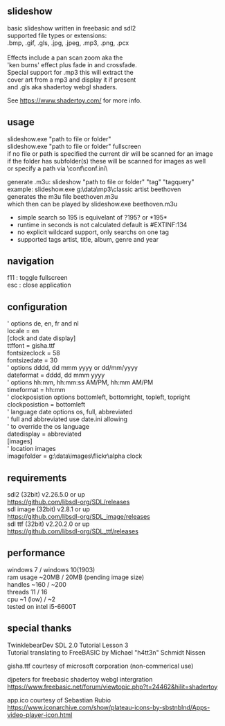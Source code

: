 ## slideshow
basic slideshow written in freebasic and sdl2\
supported file types or extensions:\
.bmp, .gif, .gls, .jpg, .jpeg, .mp3, .png, .pcx\
\
Effects include a pan scan zoom aka the\
'ken burns' effect plus fade in and crossfade.\
Special support for .mp3 this will extract the\
cover art from a mp3 and display it if present\
and .gls aka shadertoy webgl shaders.

See https://www.shadertoy.com/ for more info.

## usage
slideshow.exe "path to file or folder"\
slideshow.exe "path to file or folder" fullscreen\
if no file or path is specified the current dir will be scanned for an image\
if the folder has subfolder(s) these will be scanned for images as well\
or specify a path via \conf\conf.ini\

generate .m3u: slideshow "path to file or folder" "tag" "tagquery"\
example: slideshow.exe g:\data\mp3\classic artist beethoven\
generates the m3u file beethoven.m3u\
which then can be played by slideshow.exe beethoven.m3u
* simple search so 195 is equivelant of ?195? or \*195*
* runtime in seconds is not calculated default is #EXTINF:134
* no explicit wildcard support, only searchs on one tag
* supported tags artist, title, album, genre and year
## navigation
f11                                 : toggle fullscreen\
esc                                 : close application
## configuration
' options de, en, fr and nl\
locale          = en\
[clock and date display]\
ttffont       = gisha.ttf\
fontsizeclock = 58\
fontsizedate  = 30\
' options dddd, dd mmm yyyy or dd/mm/yyyy\
dateformat    = dddd, dd mmm yyyy\
' options hh:mm, hh:mm:ss AM/PM, hh:mm AM/PM\
timeformat    = hh:mm\
' clockposistion options bottomleft, bottomright, topleft, topright\
clockposistion = bottomleft\
' language date options os, full, abbreviated\
' full and abbreviated use date.ini allowing\
' to override the os language\
datedisplay = abbreviated\
[images]\
' location images\
imagefolder = g:\data\images\flickr\alpha clock
## requirements
sdl2 (32bit) v2.26.5.0 or up\
https://github.com/libsdl-org/SDL/releases
\
sdl image (32bit) v2.8.1 or up\
https://github.com/libsdl-org/SDL_image/releases
\
sdl ttf (32bit) v2.20.2.0 or up\
https://github.com/libsdl-org/SDL_ttf/releases
## performance
windows 7 / windows 10(1903)\
ram usage ~20MB / 20MB (pending image size)\
handles   ~160 / ~200\
threads   11 / 16\
cpu       ~1 (low) / ~2\
tested on intel i5-6600T
## special thanks
TwinklebearDev SDL 2.0 Tutorial Lesson 3\
Tutorial translating to FreeBASIC by Michael "h4tt3n" Schmidt Nissen

gisha.ttf courtesy of microsoft corporation (non-commerical use)

djpeters for freebasic shadertoy webgl intergration\
https://www.freebasic.net/forum/viewtopic.php?t=24462&hilit=shadertoy

app.ico courtesy of Sebastian Rubio\
https://www.iconarchive.com/show/plateau-icons-by-sbstnblnd/Apps-video-player-icon.html
